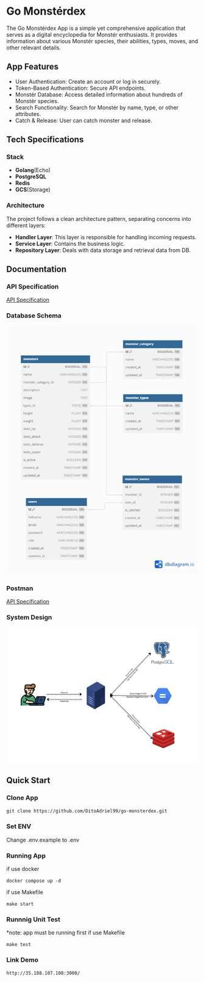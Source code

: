 # Go Monstérdex
The Go Monstérdex App is a simple yet comprehensive application that serves as a digital encyclopedia for Monstér enthusiasts. It provides information about various Monstér species, their abilities, types, moves, and other relevant details.

## App Features
- User Authentication: Create an account or log in securely.
- Token-Based Authentication: Secure API endpoints.
- Monstér Database: Access detailed information about hundreds of Monstér species.
- Search Functionality: Search for Monstér by name, type, or other attributes.
- Catch & Release: User can catch monster and release.

## Tech Specifications
### Stack
- **Golang**(Echo)
- **PostgreSQL**
- **Redis**
- **GCS**(Storage)

### Architecture
The project follows a clean architecture pattern, separating concerns into different layers:

- **Handler Layer**: This layer is responsible for handling incoming requests.
- **Service Layer**: Contains the business logic.
- **Repository Layer**: Deals with data storage and retrieval data from DB.

## Documentation
### API Specification
[API Specification](http://35.188.107.108:3000/swagger/index.html)

### Database Schema
![Database Schema](db_schema.png "DB Schema")

### Postman
[API Specification](https://documenter.getpostman.com/view/28576845/2s9YeK4Vfp)

### System Design
![System Design](system_design.png "System Design")

## Quick Start
### Clone App
```
git clone https://github.com/DitoAdriel99/go-monsterdex.git
```
### Set ENV
Change .env.example to .env

### Running App
if use docker
```
docker compose up -d
```
if use Makefile
```
make start
```

### Runnnig Unit Test
*note: app must be running first
if use Makefile
```
make test
```
### Link Demo
```
http://35.188.107.108:3000/
```